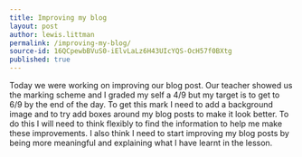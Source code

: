 ```yaml
---
title: Improving my blog
layout: post
author: lewis.littman
permalink: /improving-my-blog/
source-id: 16QCpewbBVuS0-iElvLaLz6H43UIcYQS-OcH57f0BXtg
published: true
---
```

Today we were working on improving our blog post. Our teacher showed us the marking scheme and I graded my self a 4/9 but my target is to get to 6/9 by the end of the day. To get this mark I need to add a background image and to try add boxes around my blog posts to make it look better. To do this I will need to think flexibly to find the information to help me make these improvements. I also think I need to start improving my blog posts by being more meaningful and explaining what I have learnt in the lesson.

